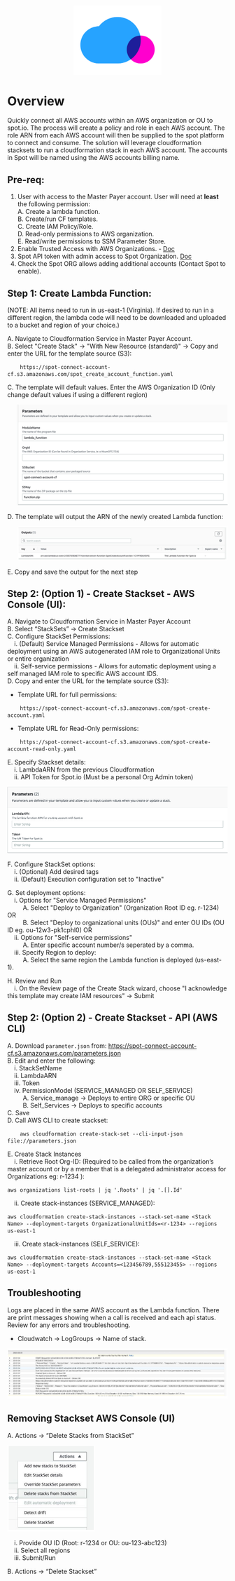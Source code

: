 <p align="center"><img src="./images/logo.png" width="200" class="center"></p>

# Overview

Quickly connect all AWS accounts within an AWS organization or OU to spot.io. The process will create
a policy and role in each AWS account. The role ARN from each AWS account will then be supplied to
the spot platform to connect and consume. The solution will leverage cloudformation stacksets to run a
cloudformation stack in each AWS account. The accounts in Spot will be named using the AWS accounts billing name.

## Pre-req:

1. User with access to the Master Payer account. User will need at **least** the following permission:  
    A. Create a lambda function.   
    B. Create/run CF templates.  
    C. Create IAM Policy/Role.  
    D. Read-only permissions to AWS organization.  
    E. Read/write permissions to SSM Parameter Store.
2. Enable Trusted Access with AWS Organizations. - [Doc](https://docs.aws.amazon.com/AWSCloudFormation/latest/UserGuide/stacksets-orgs-enable-trusted-access.html)
3. Spot API token with admin access to Spot Organization. [Doc](https://help.spot.io/spotinst-api/administration/create-an-api-token)
4. Check the Spot ORG allows adding additional accounts (Contact Spot to enable).

## Step 1: Create Lambda Function:

(NOTE: All items need to run in us-east-1 (Virginia). If desired to run in a different region, the lambda code will need to be downloaded and uploaded to a bucket and region of your choice.)  

A. Navigate to Cloudformation Service in Master Payer Account.  
B. Select "Create Stack" ->  "With New Resource (standard)" -> Copy and enter the URL for the template source (S3):  
```
    https://spot-connect-account-cf.s3.amazonaws.com/spot_create_account_function.yaml
```
C. The template will default values. Enter the AWS Organization ID (Only change default values if using a different region)  
<ol><div><img src="./images/1-c.png"></div></ol>
D. The template will output the ARN of the newly created Lambda function:  
<ol><div><img src="./images/1-d.png"></div></ol>
E. Copy and save the output for the next step  


## Step 2: (Option 1) - Create Stackset - AWS Console (UI):
A. Navigate to Cloudformation Service in Master Payer Account  
B. Select “StackSets” -> Create Stackset  
C. Configure StackSet Permissions:  
&nbsp;&nbsp;&nbsp;&nbsp;i. (Default) Service Managed Permissions - Allows for automatic deployment using an AWS autogenerated IAM role to Organizational Units or entire organization    
&nbsp;&nbsp;&nbsp;&nbsp;ii. Self-service permissions - Allows for automatic deployment using a self managed IAM role to specific AWS account IDS.  
D. Copy and enter the URL for the template source (S3):  
- Template URL for full permissions:
```
    https://spot-connect-account-cf.s3.amazonaws.com/spot-create-account.yaml
```
- Template URL for Read-Only permissions:  
```
    https://spot-connect-account-cf.s3.amazonaws.com/spot-create-account-read-only.yaml
```

E. Specify Stackset details:  
&nbsp;&nbsp;&nbsp;&nbsp;i. LambdaARN from the previous Cloudformation  
&nbsp;&nbsp;&nbsp;&nbsp;ii. API Token for Spot.io (Must be a personal Org Admin token)    

<div><img src="./images/2-d.png"></div>

F. Configure StackSet options:  
&nbsp;&nbsp;&nbsp;&nbsp;i. (Optional) Add desired tags  
&nbsp;&nbsp;&nbsp;&nbsp;ii. (Default) Execution configuration set to "Inactive"

G. Set deployment options:  
&nbsp;&nbsp;&nbsp;&nbsp;i. Options for "Service Managed Permissions"  
&nbsp;&nbsp;&nbsp;&nbsp;&nbsp;&nbsp;&nbsp;&nbsp; A. Select "Deploy to Organization" (Organization Root ID eg. r-1234) OR  
&nbsp;&nbsp;&nbsp;&nbsp;&nbsp;&nbsp;&nbsp;&nbsp; B. Select "Deploy to organizational units (OUs)" and enter OU IDs (OU ID eg. ou-12w3-pk1cphl0) OR  
&nbsp;&nbsp;&nbsp;&nbsp;ii. Options for "Self-service permissions"  
&nbsp;&nbsp;&nbsp;&nbsp;&nbsp;&nbsp;&nbsp;&nbsp; A. Enter specific account number/s seperated by a comma.  
&nbsp;&nbsp;&nbsp;&nbsp;iii. Specify Region to deploy:  
&nbsp;&nbsp;&nbsp;&nbsp;&nbsp;&nbsp;&nbsp;&nbsp; A. Select the same region the Lambda function is deployed (us-east-1).  

H. Review and Run  
&nbsp;&nbsp;&nbsp;&nbsp;i. On the Review page of the Create Stack wizard, choose "I acknowledge this template may create IAM resources" -> Submit



## Step 2: (Option 2) - Create Stackset - API (AWS CLI)

A. Download `parameter.json` from: <a href="https://spot-connect-account-cf.s3.amazonaws.com/parameters.json">https://spot-connect-account-cf.s3.amazonaws.com/parameters.json  
B. Edit and enter the following:  
&nbsp;&nbsp;&nbsp;&nbsp;i. StackSetName  
&nbsp;&nbsp;&nbsp;&nbsp;ii. LambdaARN  
&nbsp;&nbsp;&nbsp;&nbsp;iii. Token  
&nbsp;&nbsp;&nbsp;&nbsp;iv. PermissionModel (SERVICE_MANAGED OR SELF_SERVICE)  
&nbsp;&nbsp;&nbsp;&nbsp;&nbsp;&nbsp;&nbsp;&nbsp; A. Service_manage -> Deploys to entire ORG or specific OU  
&nbsp;&nbsp;&nbsp;&nbsp;&nbsp;&nbsp;&nbsp;&nbsp; B. Self_Services -> Deploys to specific accounts  
C. Save  
D. Call AWS CLI to create stackset:
```
    aws cloudformation create-stack-set --cli-input-json file://parameters.json
```

E. Create Stack Instances  
&nbsp;&nbsp;&nbsp;&nbsp;i. Retrieve Root Org-ID: (Required to be called from the organization’s master account or by a member that is a delegated administrator access for Organizations eg: r-1234 ):  
```
aws organizations list-roots | jq '.Roots' | jq '.[].Id'
```
&nbsp;&nbsp;&nbsp;&nbsp;ii. Create stack-instances (SERVICE_MANAGED):  
```
aws cloudformation create-stack-instances --stack-set-name <Stack Name> --deployment-targets OrganizationalUnitIds=<r-1234> --regions us-east-1
```
&nbsp;&nbsp;&nbsp;&nbsp;iii. Create stack-instances (SELF_SERVICE):  
```
aws cloudformation create-stack-instances --stack-set-name <Stack Name> --deployment-targets Accounts=<123456789,555123455> --regions us-east-1
```

## Troubleshooting
Logs are placed in the same AWS account as the Lambda function. There are print messages showing when a call is received and each api status. Review for any errors and troubleshooting.
- Cloudwatch -> LogGroups -> Name of stack.

<img src="./images/troubleshooting.png">

## Removing Stackset AWS Console (UI)
A. Actions -> “Delete Stacks from StackSet”  

<div><img src="./images/removing.png" width="200"></div>

<!-- <img src="./images/removing.png" width="200"> -->

&nbsp;&nbsp;&nbsp;&nbsp;i. Provide OU ID (Root: r-1234 or OU: ou-123-abc123)  
&nbsp;&nbsp;&nbsp;&nbsp;ii. Select all regions  
&nbsp;&nbsp;&nbsp;&nbsp;iii. Submit/Run  

B. Actions -> “Delete Stackset”  

